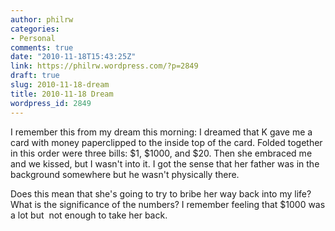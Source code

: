 ```yaml
---
author: philrw
categories:
- Personal
comments: true
date: "2010-11-18T15:43:25Z"
link: https://philrw.wordpress.com/?p=2849
draft: true
slug: 2010-11-18-dream
title: 2010-11-18 Dream
wordpress_id: 2849
---
```


I remember this from my dream this morning: I dreamed that K gave me a card with money paperclipped to the inside top of the card. Folded together in this order were three bills: $1, $1000, and $20. Then she embraced me and we kissed, but I wasn't into it. I got the sense that her father was in the background somewhere but he wasn't physically there.

Does this mean that she's going to try to bribe her way back into my life? What is the significance of the numbers? I remember feeling that $1000 was a lot but  not enough to take her back.
